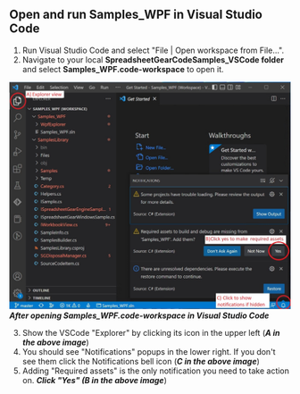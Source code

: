 ## Open and run Samples_WPF in Visual Studio Code
1. Run Visual Studio Code and select "File | Open workspace from File...".
2. Navigate to your local **SpreadsheetGearCodeSamples_VSCode folder** and select **Samples_WPF.code-workspace** to open it.

![Image](WPFCodeSamplesFirstOpen_v2.jpg)
***After opening Samples_WPF.code-workspace in Visual Studio Code***

3. Show the VSCode "Explorer" by clicking its icon in the upper left (***A in the above image***)
4. You should see "Notifications" popups in the lower right. If you don't see them click the Notifications bell icon (***C in the above image***)
5. Adding "Required assets" is the only notification you need to take action on. ***Click "Yes" (B in the above image***) 
